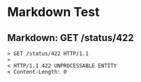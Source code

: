 # Markdown Test

## Markdown: GET /status/422 

```
> GET /status/422 HTTP/1.1
>
< HTTP/1.1 422 UNPROCESSABLE ENTITY
< Content-Length: 0
```
